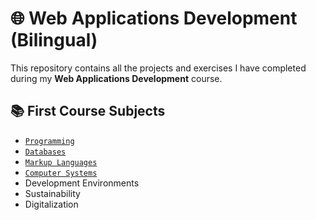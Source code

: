 # 🌐 Web Applications Development (Bilingual)

This repository contains all the projects and exercises I have completed during my **Web Applications Development** course.

## 📚 First Course Subjects

- [`Programming`](./Programming)
- [`Databases`](./DataBases)
- [`Markup Languages`](./MarkupLanguages)
- [`Computer Systems`](./IT)
- Development Environments
- Sustainability
- Digitalization

